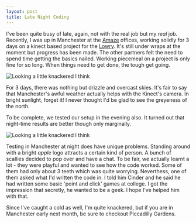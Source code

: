 ```yaml
---
layout: post
title: Late Night Coding
---
```


I've been quite busy of late, again, not with the real job but my *real* job. Recently, I was up in Manchester at the [Amaze](http://www.amaze.com) offices, working solidly for 3 days on a kinect based project for the [Lowry](http://www.thelowry.com). It's still under wraps at the moment but progress has been made. The other partners felt the need to spend time getting the basics nailed. Working piecemeal on a project is only fine for so long. When things need to get done, the tough get going.

![Looking a little knackered I think](http://farm7.static.flickr.com/6111/6231847697_0e73bf9cf2.jpg)

For 3 days, there was nothing but drizzle and overcast skies. It's fair to say that Manchester's awful weather actually helps with the Kinect's camera. In bright sunlight, forget it! I never thought I'd be glad to see the greyeness of the north.

To be complete, we tested our setup in the evening also. It turned out that night-time results are better though only marginally.

![Looking a little knackered I think](http://farm7.static.flickr.com/6167/6231840525_f420483561.jpg)

Testing in Manchester at night does have unique problems. Standing around with a bright *apple* logo attracts a certain kind of person. A bunch of scallies decided to pop over and have a chat. To be fair, we actually learnt a lot - they were playful and wanted to see how the code worked. Some of them had only about 3 teeth which was quite worrying. Neverthess, one of them asked what I'd written the code in. I told him Cinder and he said he had written some basic 'point and click' games at college. I got the impression that secretly, he wanted to be a geek. I hope I've helped him with that.

Since I've caught a cold as well, I'm quite knackered, but if you are in Manchester early next month, be sure to checkout Piccadilly Gardens.